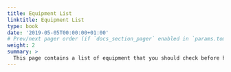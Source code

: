 ```yaml
---
title: Equipment List
linktitle: Equipment List
type: book
date: '2019-05-05T00:00:00+01:00'
# Prev/next pager order (if `docs_section_pager` enabled in `params.toml`)
weight: 2
summary: >
  This page contains a list of equipment that you should check before heading out to the field.
---
```

